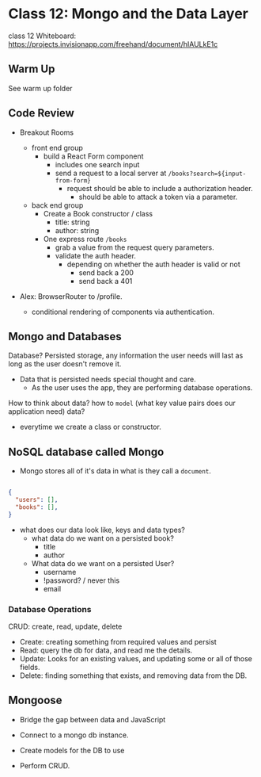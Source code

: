 # Class 12: Mongo and the Data Layer

class 12 Whiteboard: https://projects.invisionapp.com/freehand/document/hIAULkE1c

## Warm Up

See warm up folder

## Code Review

* Breakout Rooms
  * front end group
    * build a React Form component
      * includes one search input
      * send a request to a local server at `/books?search=${input-from-form}`
        * request should be able to include a authorization header.
          * should be able to attack a token via a parameter.
  * back end group
    * Create a Book constructor / class
      * title: string
      * author: string
    * One express route `/books`
      * grab a value from the request query parameters.
      * validate the auth header.
        * depending on whether the auth header is valid or not
          * send back a 200
          * send back a 401

* Alex: BrowserRouter to /profile.
  * conditional rendering of components via authentication.

## Mongo and Databases

Database? Persisted storage, any information the user needs will last as long as the user doesn't remove it.
* Data that is persisted needs special thought and care.
  * As the user uses the app, they are performing database operations.

How to think about data? how to `model` (what key value pairs does our application need) data?
* everytime we create a class or constructor.

## NoSQL database called Mongo

* Mongo stores all of it's data in what is they call a `document`.
```json

{
  "users": [],
  "books": [],
}

```

* what does our data look like, keys and data types?
  * what data do we want on a persisted book?
    * title
    * author
  * What data do we want on a persisted User?
    * username
    * !password? / never this
    * email

### Database Operations

CRUD: create, read, update, delete

* Create: creating something from required values and persist
* Read: query the db for data, and read me the details.
* Update: Looks for an existing values, and updating some or all of those fields.
* Delete: finding something that exists, and removing data from the DB.

## Mongoose

* Bridge the gap between data and JavaScript

* Connect to a mongo db instance.
* Create models for the DB to use
* Perform CRUD.


